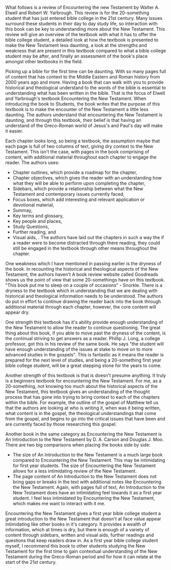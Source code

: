 What follows is a review of Encountering the new Testament by Walter A. Elwell and Robert W. Yarbrough. This review is for the 20-something student that has just entered bible college in the 21st century. Many issues surround these students in their day to day study life, so interaction with this book can be key to understanding more about the New Testament. This review will give an overview of the textbook with what it has to offer the bible college student, a detailed look at how the textbook is presented to make the New Testament less daunting, a look at the strengths and weakness that are present in this textbook compared to what a bible college student may be after, and finally an assessment of the book's place amongst other textbooks in the field.

Picking up a bible for the first time can be daunting. With so many pages full of content that has context to the Middle Eastern and Roman history from 2000 years ago and more. Having a book that can walk with you to provide historical and theological understand to the words of the bible is essential to understanding what has been written in the bible. That is the focus of Elwell and Yarbrough's textbook Encountering the New Testament. When introducing the book to Students, the book writes that the purpose of this textbook is to make the encounter of the New Testament a little less daunting. The authors understand that encountering the New Testament is daunting, and through this textbook, their belief is that having an understand of the Greco-Roman world of Jesus's and Paul's day will make it easier. 

Each chapter looks long, so being a textbook, the assumption maybe that each page is full of two columns of text, giving dry context to the New Testament. This isn't the case, with  pages in the book comprising of content, with additional material throughout each chapter to engage the reader. The authors uses: 
* Chapter outlines, which provide a roadmap for the chapter,
* Chapter objectives, which gives the reader with an understanding how what they will be able to perform upon completing the chapter,
* Sidebars, which provide a relationship between what the New Testament and contemporary issues currently faced,
* Focus boxes, which add interesting and relevant application or devotional material,
* Summay,
* Key terms and glossary,
* Key people and places,
* Study Questions,
* Further reading, and
* Visual aids, .
The authors have laid out the chapters in such a way the if a reader were to become distracted through there reading, they could still be engaged in the textbook through other means throughout the chapter.

One weakness which I have mentioned in passing earlier is the dryness of the book. In recounting the historical and theological aspects of the New Testament, the authors haven't 
A book review website called Goodreads shows us the point of view that some 20-somethings have on this textbook. "This book put me to sleep on a couple of occasions" - Snorkle. There is a dryness to the textbook which in understanding that we are dealing with historical and theological information needs to be understood. The authors do put in effort to continue drawing the reader back into the book through additional material through each chapter, however, the core content will appear dry. 

One strength this textbook has it's ability provide enough understanding of the New Testament to allow the reader to continue questioning. The great thing about this book, if you  able to move past the dryness of the content, is the continual striving to get answers as a reader. Phillip J. Long, a college professor, got this in his review of the same book. He says "the student will have enough understanding of the issues at stake to move on to more advanced studies in the gospels". This is fantastic as it means the reader is prepared for the next level of studies, and being a 20-something first year bible college student, will be a great stepping stone for the years to come.

Another strength of this textbook is that is doesn't presume anything. It truly is a beginners textbook for encountering the New Testament. For me, as a 20-something, not knowing too much about the historical aspects of the New Testament, this textbook gives an understanding of the thought process that has gone into trying to bring context to each of the chapters within the bible. For example, the outline of the gospel of Matthew tell us that the authors are looking at who is writing it, when was it being written, what content is in the gospel, the theological understandings that come from the gospel, and begins to go into the critical issues that have been and are currently faced by those researching this gospel. 

Another book in the same category as Encountering the New Testament is An Introduction to the New Testament by D. A. Carson and Douglas J. Moo. There are two big comparisons when placing the books side by side:
* The size of An Introduction to the New Testament is a much large book compared to Encountering the New Testament. This may be intimidating for first year students. The size of Encountering the New Testament allows for a less intimidating review of the New Testament.
* The page content of An Introduction to the New Testament does not bring gaps or breaks in the text with additional notes like Encountering the New Testament. Again, with pages full of text, An Introduction to the New Testament does have an intimidating feel towards it as a first year student. 
I feel less intimidated by Encountering the New Testament, which makes me want to interact with it me.

Encountering the New Testament gives a first year bible college student a great introduction to the New Testament that doesn't at face value appear intimidating like other books in it's category. It provides a wealth of information, which at times is dry, but there is enough of a variety of content through sidebars, written and visual aids, further readings and questions that keep readers draw in. As a first year bible college student myself, I recommend this book to other students studying the New Testament for the first time to gain contextual understanding of the New Testament during the Greco-Roman period and for how it can relate at the start of the 21st century.
